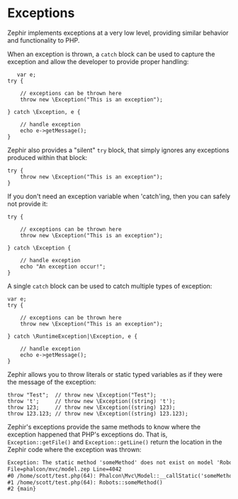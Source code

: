 # Exceptions

Zephir implements exceptions at a very low level, providing similar behavior and functionality to PHP.

When an exception is thrown, a `catch` block can be used to capture the exception and allow the developer to provide proper handling:

```zephir
   var e;
try {

    // exceptions can be thrown here
    throw new \Exception("This is an exception");

} catch \Exception, e {

    // handle exception
    echo e->getMessage();
}
```

Zephir also provides a "silent" `try` block, that simply ignores any exceptions produced within that block:

```zephir
try {
    throw new \Exception("This is an exception");
}
```

If you don't need an exception variable when 'catch'ing, then you can safely not provide it:

```zephir
try {

    // exceptions can be thrown here
    throw new \Exception("This is an exception");

} catch \Exception {

    // handle exception
    echo "An exception occur!";
}
```

A single `catch` block can be used to catch multiple types of exception:

```zephir
var e;
try {

    // exceptions can be thrown here
    throw new \Exception("This is an exception");

} catch \RuntimeException|\Exception, e {

    // handle exception
    echo e->getMessage();
}
```

Zephir allows you to throw literals or static typed variables as if they were the message of the exception:

```zephir
throw "Test";  // throw new \Exception("Test");
throw 't';     // throw new \Exception((string) 't');
throw 123;     // throw new \Exception((string) 123);
throw 123.123; // throw new \Exception((string) 123.123);
```

Zephir's exceptions provide the same methods to know where the exception happened that PHP's exceptions do. That is, `Exception::getFile()` and `Exception::getLine()` return the location in the Zephir code where the exception was thrown:

```html
Exception: The static method 'someMethod' does not exist on model 'Robots'
File=phalcon/mvc/model.zep Line=4042
#0 /home/scott/test.php(64): Phalcon\Mvc\Model::__callStatic('someMethod', Array)
#1 /home/scott/test.php(64): Robots::someMethod()
#2 {main}
```
